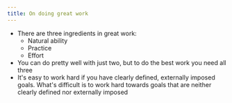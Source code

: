 ```yaml
---
title: On doing great work
---
```


- There are three ingredients in great work:
    - Natural ability
    - Practice
    - Effort
- You can do pretty well with just two, but to do the best work you need all three
- It's easy to work hard if you have clearly defined, externally imposed goals. What's difficult is to work hard towards goals that are neither clearly defined nor externally imposed